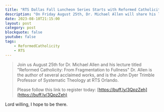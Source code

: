 ```yaml
---
title: "RTS Dallas Fall Luncheon Series Starts with Reformed Catholicity"
description: "On Friday August 25th, Dr. Michael Allen will share his lecture titled \u0022Reformed Catholicity: From Fragmentation to Fullness at RTS Dallas.\u0022"
date: 2023-08-10T21:15:00
layout: post
category: post
blockquote: false
youtube: false
tags:
    - ReformedCatholicity
    - RTS
---
```


> Join us August 25th for Dr. Michael Allen and his lecture titled "Reformed Catholicity: From Fragmentation to Fullness" Dr. Allen is the author of several acclaimed works, and is the John Dyer Trimble Professor of Systematic Theology at RTS Orlando. 
> 
> Please follow this link to register today: [https://buff.ly/3QpzZeh](https://buff.ly/3QpzZeh)

Lord willing, I hope to be there.
